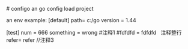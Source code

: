 \# configo
an go config load project

an env example:
[default]
path= c:/go
version = 1.44

[test]
num =	666
something  = wrong  #注释1
\#fdfdfd = fdfdfd    注释整行
refer= refer       //注释3

